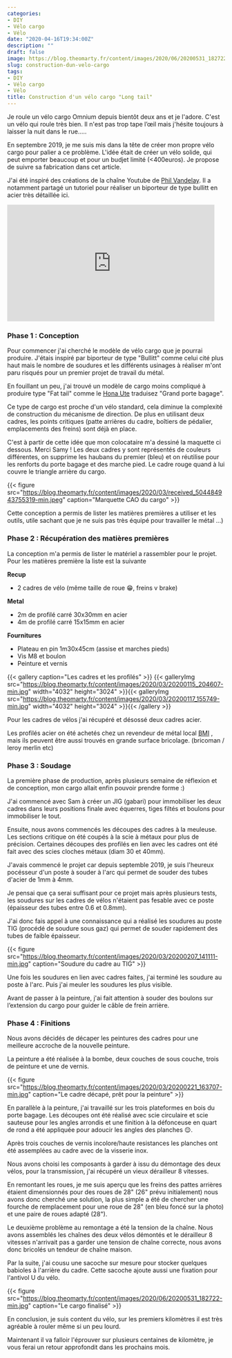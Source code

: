 ```yaml
---
categories:
- DIY
- Vélo cargo
- Vélo
date: "2020-04-16T19:34:00Z"
description: ""
draft: false
image: https://blog.theomarty.fr/content/images/2020/06/20200531_182722-min-1.jpg
slug: construction-dun-velo-cargo
tags:
- DIY
- Vélo cargo
- Vélo
title: Construction d'un vélo cargo "Long tail"
---
```



Je roule un vélo cargo Omnium depuis bientôt deux ans et je l'adore. C'est un vélo qui roule très bien. Il n'est pas trop tape l’œil mais j'hésite toujours à laisser la nuit dans le rue.....

En septembre 2019, je me suis mis dans la tête de créer mon propre vélo cargo pour palier a ce problème. L'idée était de créer un vélo solide, qui peut emporter beaucoup et pour un budjet limité (<400euros). Je propose de suivre sa fabrication dans cet article.

J'ai été inspiré des créations de la chaîne Youtube de [Phil Vandelay](https://www.youtube.com/channel/UCchU2gYo5UunA6uh6JVOd9A). Il a notamment partagé un tutoriel pour réaliser un biporteur de type bullitt en acier très détaillée ici.

<iframe width="480" height="270" src="https://www.youtube.com/embed/SDlnDEXlfm8?feature=oembed" frameborder="0" allow="accelerometer; autoplay; encrypted-media; gyroscope; picture-in-picture" allowfullscreen></iframe>

### Phase 1 : Conception

Pour commencer j'ai cherché le modèle de vélo cargo que je pourrai produire. J'étais inspiré par biporteur de type "Bullitt" comme celui cité plus haut mais le nombre de soudures et les différents usinages à réaliser m'ont paru risqués pour un premier projet de travail du métal.

En fouillant un peu, j'ai trouvé un modèle de cargo moins compliqué à produire type "Fat tail" comme le [Hona Ute](https://www.konaworld.com/ute.cfm) traduisez "Grand porte bagage".

Ce type de cargo est proche d'un vélo standard, cela diminue la complexité de construction du mécanisme de direction. De plus en utilisant deux cadres, les points critiques (patte arrières du cadre, boîtiers de pédalier, emplacements des freins) sont déjà en place.

C'est à partir de cette idée que mon colocataire m'a dessiné la maquette ci dessous. Merci Samy ! Les deux cadres y sont représentés  de couleurs différentes, on supprime les haubans du premier (bleu) et on réutilise pour les renforts du porte bagage et des marche pied. Le cadre rouge quand à lui couvre le triangle arrière du cargo.

{{< figure src="https://blog.theomarty.fr/content/images/2020/03/received_504484943755319-min.jpeg" caption="Marquette CAO du cargo" >}}

Cette conception a permis de lister les matières premières a utiliser et les outils, utile sachant que je ne suis pas très équipé pour travailler le métal ...)

### Phase 2 : Récupération des matières premières

La conception m'a permis de lister le matériel a rassembler pour le projet. Pour les matières première la liste est la suivante

**Recup**
- 2 cadres de vélo (même taille de roue 😁, freins v brake)

**Metal**
- 2m de profilé carré 30x30mm en acier
- 4m de profilé carré 15x15mm en acier

**Fournitures**
- Plateau en pin 1m30x45cm (assise et marches pieds)
- Vis M8 et boulon
- Peinture et vernis

{{< gallery caption="Les cadres et les profilés" >}}
{{< galleryImg  src="https://blog.theomarty.fr/content/images/2020/03/20200115_204607-min.jpg" width="4032" height="3024" >}}{{< galleryImg  src="https://blog.theomarty.fr/content/images/2020/03/20200117_155749-min.jpg" width="4032" height="3024" >}}{{< /gallery >}}

Pour les cadres de vélos j'ai récupéré et désossé deux cadres acier.

Les profilés acier on été achetés chez un revendeur de métal local [BMI](https://www.google.com/maps/place/Blanchard+Mat%C3%A9riels+Industriels+SARL/@47.178885,-1.499998,15z/data=!4m2!3m1!1s0x0:0xf0b74fef3fa6077a?sa=X&ved=2ahUKEwjjvIDSyO3oAhWizIUKHdPXAWsQ_BIwCnoECBwQCA) , mais ils peuvent être aussi trouvés en grande surface bricolage. (bricoman / leroy merlin etc)

### Phase 3 : Soudage

La première phase de production, après plusieurs semaine de réflexion et de conception, mon cargo allait enfin pouvoir prendre forme :)

J'ai commencé avec Sam à créer un JIG (gabari) pour immobiliser les deux cadres dans leurs positions finale avec équerres, tiges filtés et boulons pour immobiliser le tout.

Ensuite, nous avons commencés les découpes des cadres à la meuleuse. Les sections critique on été coupés à la scie à métaux pour plus de précision. Certaines découpes des profilés en lien avec les cadres ont été fait avec des scies cloches métaux (diam 30 et 40mm).

J'avais commencé le projet car depuis septemble 2019,  je suis l'heureux pocésseur d'un poste à souder à l'arc qui permet de souder des tubes d'acier de 1mm à 4mm.

Je pensai que ça serai suffisant pour ce projet mais après plusieurs tests, les soudures sur les cadres de vélos n'étaient pas fesable avec ce poste (épaisseur des tubes entre 0.6 et 0.8mm).

J'ai donc fais appel à une connaissance qui a réalisé les soudures au poste TIG (procédé de soudure sous gaz) qui permet de souder rapidement des tubes de faible épaisseur.

{{< figure src="https://blog.theomarty.fr/content/images/2020/03/20200207_141111-min.jpg" caption="Soudure du cadre au TIG" >}}

Une fois les soudures en lien avec cadres faites, j'ai terminé les soudure au poste à l'arc. Puis j'ai meuler les soudures les plus visible.

Avant de passer à la peinture, j'ai fait attention à souder des boulons sur l’extension du cargo pour guider le câble de frein arrière.

### Phase 4 : Finitions

Nous avons décidés de décaper les peintures des cadres pour une meilleure accroche de la nouvelle peinture.

La peinture a été réalisée à la bombe, deux couches de sous couche, trois de peinture et une de vernis.

{{< figure src="https://blog.theomarty.fr/content/images/2020/03/20200221_163707-min.jpg" caption="Le cadre décapé, prêt pour la peinture" >}}

En parallèle à la peinture, j'ai travaillé sur les trois plateformes en bois du porte bagage. Les découpes ont été réalisé avec scie circulaire et scie sauteuse pour les angles arrondis et une finition à la défonceuse en quart de rond a été appliquée pour adoucir les angles des planches 😌.

Après trois couches de vernis incolore/haute resistances les planches ont été assemplées au cadre avec de la visserie inox.

Nous avons choisi les composants à garder à issu du démontage des deux vélos, pour la transmission, j'ai récupéré un vieux dérailleur 8 vitesses.

En remontant les roues, je me suis aperçu que les freins des pattes arrières étaient dimensionnés pour des roues de 28" (26" prévu initialement) nous avons donc cherché une solution, la plus simple a été de chercher une fourche de remplacement pour une roue de 28" (en bleu foncé sur la photo) et une paire de roues adapté (28").

Le deuxième problème au remontage a été la tension de la chaîne. Nous avons assemblés les chaînes des deux vélos démontés et le dérailleur 8 vitesses n'arrivait pas a garder une tension de chaîne correcte, nous avons donc bricolés un tendeur de chaîne maison.

Par la suite, j'ai cousu une sacoche sur mesure pour stocker quelques babioles à l'arrière du cadre. Cette sacoche ajoute aussi une fixation pour l'antivol U du vélo.

{{< figure src="https://blog.theomarty.fr/content/images/2020/06/20200531_182722-min.jpg" caption="Le cargo finalisé" >}}

En conclusion, je suis content du vélo, sur les premiers kilomètres il est très agréable à rouler même si un peu lourd.

Maintenant il va falloir l'éprouver sur plusieurs centaines de kilomètre, je vous ferai un retour approfondit dans les prochains mois.

